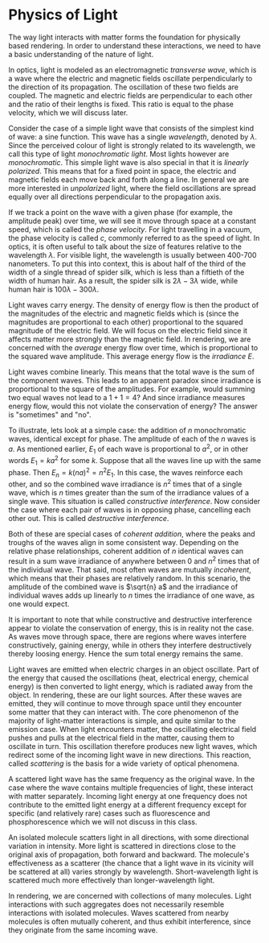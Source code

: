 # Physics of Light

The way light interacts with matter forms the foundation for physically based
rendering. In order to understand these interactions, we need to have a basic
understanding of the nature of light.

In optics, light is modeled as an electromagnetic *transverse wave*, which is a
wave where the electric and magnetic fields oscillate perpendicularly to the
direction of its propagation. The oscillation of these two fields are coupled.
The magnetic and electric fields are perpendicular to each other and the ratio
of their lengths is fixed. This ratio is equal to the phase velocity, which we
will discuss later.

Consider the case of a simple light wave that consists of the simplest kind of
wave: a sine function. This wave has a single *wavelength*, denoted by
$\lambda$. Since the perceived colour of light is strongly related to its
wavelength, we call this type of light *monochromatic light*. Most lights
however are *monochromatic*. This simple light wave is also special in that it
is *linearly polarized*. This means that for a fixed point in space, the
electric and magnetic fields each move back and forth along a line. In general
we are more interested in *unpolarized* light, where the field oscillations are
spread equally over all directions perpendicular to the propagation axis.

If we track a point on the wave with a given phase (for example, the amplitude
peak) over time, we will see it move through space at a constant speed, which is
called the *phase velocity*. For light travelling in a vacuum, the phase
velocity is called $c$, commonly referred to as the speed of light.
In optics, it is often useful to talk about the size of features relative to the
wavelength $\lambda$. For visible light, the wavelength is usually between
400-700 nanometers. To put this into context, this is about half of the third of
the width of a single thread of spider silk, which is less than a fiftieth of
the width of human hair. As a result, the spider silk is $2\lambda - 3\lambda$
wide, while human hair is $100\lambda - 300\lambda$.

Light waves carry energy. The density of energy flow is then the product of the
magnitudes of the electric and magnetic fields which is (since the magnitudes
are proportional to each other) proportional to the squared magnitude of the
electric field. We will focus on the electric field since it affects matter more
strongly than the magnetic field. In rendering, we are concerned with the
*average* energy flow over time, which is proportional to the squared wave
amplitude. This average energy flow is the *irradiance* $E$. 

Light waves combine linearly. This means that the total wave is the sum of the
component waves. This leads to an apparent paradox since irradiance is
proportional to the square of the amplitudes. For example, would summing two
equal waves not lead to a $1 + 1 = 4$? And since irradiance measures energy
flow, would this not violate the conservation of energy? The answer is
"sometimes" and "no".

To illustrate, lets look at a simple case: the addition of $n$ monochromatic
waves, identical except for phase. The amplitude of each of the $n$ waves is
$a$. As mentioned earlier, $E_1$ of each wave is proportional to $a^2$, or in
other words $E_1 = ka^2$ for some $k$.
Suppose that all the waves line up with the same phase. Then $E_n = k(na)^2 =
n^2 E_1$. In this case, the waves reinforce each other, and so the combined wave
irradiance is $n^2$ times that of a single wave, which is $n$ times greater than
the sum of the irradiance values of a single wave. This situation is called
*constructive interference*. Now consider the case where each pair of waves is
in opposing phase, cancelling each other out. This is called *destructive
interference*. 

Both of these are special cases of *coherent addition*, where the peaks and
troughs of the waves align in some consistent way. Depending on the relative
phase relationships, coherent addition of $n$ identical waves can result in a
sum wave irradiance of anywhere between 0 and $n^2$ times that of the individual
wave. That said, most often waves are mutually *incoherent*, which means that
their phases are relatively random. In this scenario, the amplitude of the
combined wave is $\sqrt{n} a$ and the irradiance of individual waves adds up
linearly to $n$ times the irradiance of one wave, as one would expect.

It is important to note that while constructive and destructive interference
appear to violate the conservation of energy, this is in reality not the case.
As waves move through space, there are regions where waves interfere
constructively, gaining energy, while in others they interfere destructively
thereby loosing energy. Hence the sum total energy remains the same.

Light waves are emitted when electric charges in an object oscillate. Part of
the energy that caused the oscillations (heat, electrical energy, chemical
energy) is then converted to light energy, which is radiated away from the
object. In rendering, these are our light sources. After these waves are
emitted, they will continue to move through space until they encounter some
matter that they can interact with. The core phenomenon of the majority of
light-matter interactions is simple, and quite similar to the emission case.
When light encounters matter, the oscillating electrical field pushes and pulls
at the electrical field in the matter, causing them to oscillate in turn. This
oscillation therefore produces new light waves, which redirect some of the
incoming light wave in new directions. This reaction, called *scattering* is the
basis for a wide variety of optical phenomena.

A scattered light wave has the same frequency as the original wave. In the case
where the wave contains multiple frequencies of light, these interact with
matter separately. Incoming light energy at one frequency does not contribute to
the emitted light energy at a different frequency except for specific (and
relatively rare) cases such as fluorescence and phosphorescence which we will
not discuss in this class.

An isolated molecule scatters light in all directions, with some directional
variation in intensity. More light is scattered in directions close to the
original axis of propagation, both forward and backward. The molecule's
effectiveness as a scatterer (the chance that a light wave in its vicinity will
be scattered at all) varies strongly by wavelength. Short-wavelength light is
scattered much more effectively than longer-wavelength light.

In rendering, we are concerned with collections of many molecules. Light
interactions with such aggregates does not necessarily resemble interactions
with isolated molecules. Waves scattered from nearby molecules is often mutually
coherent, and thus exhibit interference, since they originate from the same
incoming wave.
